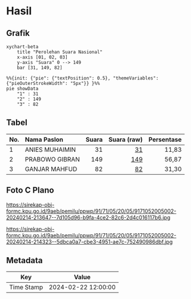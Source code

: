 # Hasil

## Grafik

```mermaid
xychart-beta
    title "Perolehan Suara Nasional"
    x-axis [01, 02, 03]
    y-axis "Suara" 0 --> 149
    bar [31, 149, 82]
```

```mermaid
%%{init: {"pie": {"textPosition": 0.5}, "themeVariables": {"pieOuterStrokeWidth": "5px"}} }%%
pie showData
    "1" : 31
    "2" : 149
    "3" : 82
```

## Tabel

| No. | Nama Paslon    | Suara | Suara (raw) | Persentase |
|:--- |:-------------- | -----:| -----------:| ----------:|
| 1   | ANIES MUHAIMIN | 31    | [31][p-1]   | 11,83      |
| 2   | PRABOWO GIBRAN | 149   | [149][p-2]  | 56,87      |
| 3   | GANJAR MAHFUD  | 82    | [82][p-3]   | 31,30      |


[p-1]: https://github.com/gigit-pemilu/pemilu-2024/blob/main/pilpres/hitung-suara/sub/91-papua/sub/71-kota-jayapura/sub/05-heram/sub/2005-waena/sub/002-tps/sub/paslon-1.txt
[p-2]: https://github.com/gigit-pemilu/pemilu-2024/blob/main/pilpres/hitung-suara/sub/91-papua/sub/71-kota-jayapura/sub/05-heram/sub/2005-waena/sub/002-tps/sub/paslon-2.txt
[p-3]: https://github.com/gigit-pemilu/pemilu-2024/blob/main/pilpres/hitung-suara/sub/91-papua/sub/71-kota-jayapura/sub/05-heram/sub/2005-waena/sub/002-tps/sub/paslon-3.txt

## Foto C Plano

https://sirekap-obj-formc.kpu.go.id/9aeb/pemilu/ppwp/91/71/05/20/05/9171052005002-20240214-213647--7d105d96-b9fa-4ce2-82c6-2d4c016117b6.jpg

https://sirekap-obj-formc.kpu.go.id/9aeb/pemilu/ppwp/91/71/05/20/05/9171052005002-20240214-214323--5dbca0a7-cbe3-4951-ae7c-752490986dbf.jpg


## Metadata

| Key        | Value               |
| ---------- | ------------------- |
| Time Stamp | 2024-02-22 12:00:00 |



